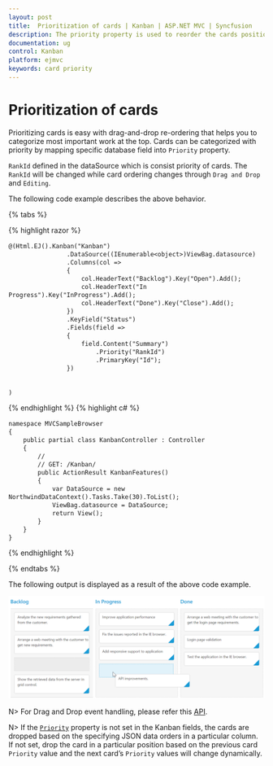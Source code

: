 ```yaml
---
layout: post
title:  Prioritization of cards | Kanban | ASP.NET MVC | Syncfusion
description: The priority property is used to reorder the cards position in any desired place by dropping the card in Syncfusion ASP.NET MVC Kanban component.
documentation: ug
control: Kanban
platform: ejmvc
keywords: card priority
---
```


# Prioritization of cards

Prioritizing cards is easy with drag-and-drop re-ordering that helps you to categorize most important work at the top. Cards can be categorized with priority by mapping specific database field into `Priority` property.

`RankId` defined in the dataSource which is consist priority of cards. The `RankId` will be changed while card ordering changes through `Drag and Drop` and `Editing`.

The following code example describes the above behavior.

{% tabs %}

{% highlight razor %}

    @(Html.EJ().Kanban("Kanban")
                    .DataSource((IEnumerable<object>)ViewBag.datasource)                   
                    .Columns(col =>
                    {
                        col.HeaderText("Backlog").Key("Open").Add();
                        col.HeaderText("In Progress").Key("InProgress").Add();
                        col.HeaderText("Done").Key("Close").Add();
                    })
                    .KeyField("Status")
                    .Fields(field =>
                    {
                        field.Content("Summary")
                            .Priority("RankId")           
                            .PrimaryKey("Id");
                    })
                    
                    
    )

{% endhighlight  %}
{% highlight c# %}

    namespace MVCSampleBrowser
    {
        public partial class KanbanController : Controller
        {
            //
            // GET: /Kanban/
            public ActionResult KanbanFeatures()
            {
                var DataSource = new NorthwindDataContext().Tasks.Take(30).ToList();
                ViewBag.datasource = DataSource;
                return View();
            }
        }
    }

{% endhighlight  %}

{% endtabs %} 

The following output is displayed as a result of the above code example.

![Card Priority](Card_Priority_images/card_priority_img1.png)

N> For Drag and Drop event handling, please refer this [API](https://help.syncfusion.com/api/js/ejkanban#events:carddrag).

N> If the [`Priority`](https://help.syncfusion.com/api/js/ejkanban#members:fields-priority) property is not set in the Kanban fields, the cards are dropped based on the specifying JSON data orders in a particular column.  If not set, drop the card in a particular position based on the previous card `Priority` value and the next card’s `Priority` values will change dynamically.
